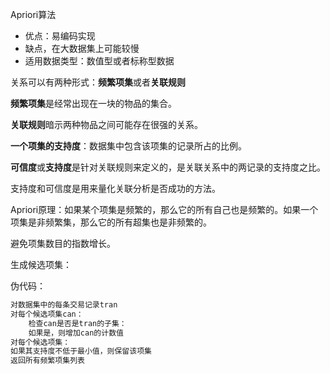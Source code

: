 Apriori算法

- 优点：易编码实现
- 缺点，在大数据集上可能较慢
- 适用数据类型：数值型或者标称型数据

关系可以有两种形式：**频繁项集**或者**关联规则**

**频繁项集**是经常出现在一块的物品的集合。

**关联规则**暗示两种物品之间可能存在很强的关系。

**一个项集的支持度**：数据集中包含该项集的记录所占的比例。

**可信度**或**支持度**是针对关联规则来定义的，是关联关系中的两记录的支持度之比。

支持度和可信度是用来量化关联分析是否成功的方法。



Apriori原理：如果某个项集是频繁的，那么它的所有自己也是频繁的。如果一个项集是非频繁集，那么它的所有超集也是非频繁的。

避免项集数目的指数增长。



生成候选项集：

伪代码：

```py
对数据集中的每条交易记录tran
对每个候选项集can：
	检查can是否是tran的子集：
	如果是，则增加can的计数值
对每个候选项集：
如果其支持度不低于最小值，则保留该项集
返回所有频繁项集列表
```



